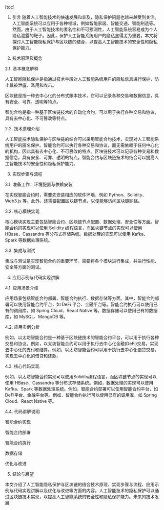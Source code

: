 
[toc]                    
                
                
1. 引言
随着人工智能技术的快速发展和普及，隐私保护问题也越来越受到关注。人工智能系统可以应用于各种领域，例如智能家居、智能交通、智能制造等。然而，由于人工智能技术的匿名性和不可预测性，人工智能系统容易成为个人隐私泄露的靶子。因此，保护人工智能系统用户的隐私显得尤为重要。本文将探讨人工智能隐私保护与区块链的结合，以提高人工智能技术的安全性和隐私保护能力。

2. 技术原理及概念

2.1. 基本概念解释

人工智能隐私保护是指通过技术手段对人工智能系统用户的隐私信息进行保护，防止其被泄露、滥用和攻击。

区块链是指一种去中心化的分布式账本技术，它可以记录各种交易和数据信息，具有安全、可靠、透明等特点。

智能合约是指一种基于区块链技术的自动化合约，可以用于执行各种交易和协议，具有去中心化、不可篡改等特点。

2.2. 技术原理介绍

人工智能技术隐私保护与区块链的结合可以采用智能合约技术，实现对人工智能系统用户的匿名保护。智能合约可以执行各种交易和协议，而无需依赖于任何中心化的机构，因此具有去中心化、不可篡改的特点。区块链技术可以记录各种交易和数据信息，具有安全、可靠、透明的特点。智能合约与区块链技术的结合可以提高人工智能技术的安全性和隐私保护能力。

3. 实现步骤与流程

3.1. 准备工作：环境配置与依赖安装

在实现智能合约时，需要先安装相应的软件环境，例如 Python、Solidity、Web3.js 等。此外，还需要配置区块链节点，以便能够访问区块链网络。

3.2. 核心模块实现

核心模块实现主要包括智能合约、区块链节点配置、数据处理、安全性等方面。智能合约的实现可以使用 Solidity 编程语言，而区块链节点的实现可以使用 HBase、Cassandra 等分布式存储系统。数据处理的实现可以使用 Kafka、Spark 等数据处理系统。

3.3. 集成与测试

集成与测试是实现智能合约的重要环节，需要将各个模块进行集成，并进行性能、安全等方面的测试。

4. 应用示例与代码实现讲解

4.1. 应用场景介绍

应用场景包括智能合约部署、智能合约执行、数据存储等方面。其中，智能合约部署可以使用智能合约平台，如 DeFi 平台、金融平台等。智能合约执行可以使用已有的调用库，如 Spring Cloud、React Native 等。数据存储可以使用已有的数据库，如 MySQL、MongoDB 等。

4.2. 应用实例分析

例如，以太坊智能合约是一种基于区块链技术的智能合约平台，可以用于执行各种交易和协议。例如，以太坊智能合约可以用于执行去中心化金融(DeFi)交易，实现去中心化的支付和结算。例如，以太坊智能合约可以用于执行去中心化借贷交易，实现去中心化的借贷和还款。

4.3. 核心代码实现

例如，以太坊智能合约实现可以使用Solidity编程语言，而区块链节点的实现可以使用 HBase、Cassandra 等分布式存储系统。例如，数据处理的实现可以使用 Kafka、Spark 等数据处理系统。例如，智能合约部署可以使用智能合约平台，如DeFi平台、金融平台等。例如，智能合约执行可以使用已有的调用库，如 Spring Cloud、React Native 等。

4.4. 代码讲解说明

智能合约实现

智能合约部署

智能合约执行

数据存储

优化与改进

5. 结论与展望

本文介绍了人工智能隐私保护与区块链的结合技术原理、实现步骤与流程、应用示例与代码实现讲解以及优化与改进等方面的内容。人工智能技术的隐私保护可以通过区块链技术实现，以提高人工智能系统的安全性和隐私保护能力。未来的技术发展

